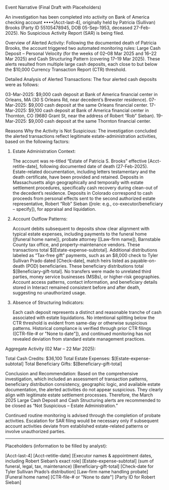 Event Narrative (Final Draft with Placeholders)

An investigation has been completed into activity on Bank of America checking account ••••[Acct-last-4], originally held by Patricia (Sullivan) Brooks (Party ID 55105478945, DOB 05-Sep-1953, deceased 27-Feb-2025). No Suspicious Activity Report (SAR) is being filed.

Overview of Alerted Activity:
Following the documented death of Patricia Brooks, the account triggered two automated monitoring rules: Large Cash Deposit – Personal Velocity (for the weeks of 02–08 Mar 2025 and 16–22 Mar 2025) and Cash Structuring Pattern (covering 17–19 Mar 2025). These alerts resulted from multiple large cash deposits, each close to but below the $10,000 Currency Transaction Report (CTR) threshold.

Detailed Analysis of Alerted Transactions:
The four alerted cash deposits were as follows:

 03-Mar-2025: $9,000 cash deposit at Bank of America financial center in Orleans, MA (30 S Orleans Rd, near decedent’s Brewster residence).
 07-Mar-2025: $9,000 cash deposit at the same Orleans financial center.
 17-Mar-2025: $9,100 cash deposit at Bank of America financial center in Thornton, CO (9680 Grant St, near the address of Robert “Rob” Sieban).
 19-Mar-2025: $9,000 cash deposit at the same Thornton financial center.

Reasons Why the Activity is Not Suspicious:
The investigation concluded the alerted transactions reflect legitimate estate-administration activities, based on the following factors:

1. Estate Administration Context:

    The account was re-titled “Estate of Patricia S. Brooks” effective [Acct-retitle-date], following documented date of death (27-Feb-2025). Estate-related documentation, including letters testamentary and the death certificate, have been provided and retained.
    Deposits in Massachusetts align geographically and temporally with estate settlement procedures, specifically cash recovery during clean-out of the decedent’s residence.
    Deposits in Colorado correspond to cash proceeds from personal effects sent to the second authorized estate representative, Robert “Rob” Sieban ([role: e.g., co-executor/beneficiary – specify]), for appraisal and liquidation.

2. Account Outflow Patterns:

    Account debits subsequent to deposits show clear alignment with typical estate expenses, including payments to the funeral home ([funeral home name]), probate attorney ([Law-firm name]), Barnstable County tax office, and property-maintenance vendors. These transactions total $[Estate-expense-subtotal].
    Additional distributions labeled as “Tax-free gift” payments, such as an $8,000 check to Tyler Sullivan Prado dated [Check-date], match heirs listed as payable-on-death (POD) beneficiaries. These beneficiary distributions total $[Beneficiary-gift-total].
    No transfers were made to unrelated third parties, money service businesses (MSBs), or higher-risk geographies. Account access patterns, contact information, and beneficiary details stored in Interact remained consistent before and after death, suggesting no unauthorized usage.

3. Absence of Structuring Indicators:

    Each cash deposit represents a distinct and reasonable tranche of cash associated with estate liquidations. No intentional splitting below the CTR threshold is evident from same-day or otherwise suspicious patterns.
    Historical compliance is verified through prior CTR filings ([CTR-file-# or "None to date"]), and continued monitoring has not revealed deviation from standard estate management practices.

Aggregate Activity (02 Mar – 22 Mar 2025):

 Total Cash Credits: $36,100
 Total Estate Expenses: $[Estate-expense-subtotal]
 Total Beneficiary Gifts: $[Beneficiary-gift-total]

Conclusion and Recommendation:
Based on the comprehensive investigation, which included an assessment of transaction patterns, beneficiary distribution consistency, geographic logic, and available estate documentation, the alerted activities do not appear suspicious. They clearly align with legitimate estate settlement processes. Therefore, the March 2025 Large Cash Deposit and Cash Structuring alerts are recommended to be closed as “Not Suspicious – Estate Administration.”

Continued routine monitoring is advised through the completion of probate activities. Escalation for SAR filing would be necessary only if subsequent account activities deviate from established estate-related patterns or involve unauthorized parties.

---

Placeholders (information to be filled by analyst):

 [Acct-last-4]
 [Acct-retitle-date]
 [Executor names & appointment dates, including Robert Sieban’s exact role]
 [Estate-expense-subtotal] (sum of funeral, legal, tax, maintenance)
 [Beneficiary-gift-total]
 [Check-date for Tyler Sullivan Prado’s distribution]
 [Law-firm name handling probate]
 [Funeral home name]
 [CTR-file-# or "None to date"]
 [Party ID for Robert Sieban]
